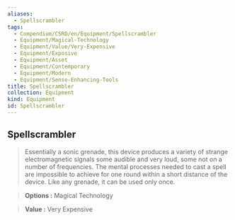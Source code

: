 ```yaml
---
aliases:
  - Spellscrambler
tags:
  - Compendium/CSRD/en/Equipment/Spellscrambler
  - Equipment/Magical-Technology
  - Equipment/Value/Very-Expensive
  - Equipment/Exposive
  - Equipment/Asset
  - Equipment/Contemporary
  - Equipment/Modern
  - Equipment/Sense-Enhancing-Tools
title: Spellscrambler
collection: Equipment
kind: Equipment
id: Spellscrambler
---
```

## Spellscrambler  
>Essentially a sonic grenade, this device produces a variety of strange electromagnetic signals some audible and very loud, some not on a number of frequencies. The mental processes needed to cast a spell are impossible to achieve for one round within a short distance of the device. Like any grenade, it can be used only once.  
    
> **Options :** Magical Technology    
> **Value :** Very Expensive  
